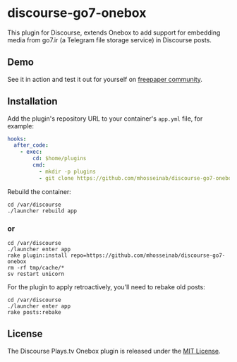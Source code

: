 # discourse-go7-onebox
This plugin for Discourse, extends Onebox to add support for embedding media from go7.ir (a Telegram file storage service) in Discourse posts.

## Demo

See it in action and test it out for yourself on [freepaper community](https://community.freepaper.me/?utm_source=github.com&utm_medium=readme&utm_term=demo&utm_content=discourse-go7-onebox&utm_campaign=development).

## Installation

Add the plugin's repository URL to your container's `app.yml` file, for example:

```yml
hooks:
  after_code:
    - exec:
        cd: $home/plugins
        cmd:
          - mkdir -p plugins
          - git clone https://github.com/mhosseinab/discourse-go7-onebox
```

Rebuild the container:

```
cd /var/discourse
./launcher rebuild app
```
### or

```
cd /var/discourse
./launcher enter app
rake plugin:install repo=https://github.com/mhosseinab/discourse-go7-onebox
rm -rf tmp/cache/*
sv restart unicorn
```

For the plugin to apply retroactively, you'll need to rebake old posts:

```
cd /var/discourse
./launcher enter app
rake posts:rebake
```

## License

The Discourse Plays.tv Onebox plugin is released under the [MIT License](LICENSE).
